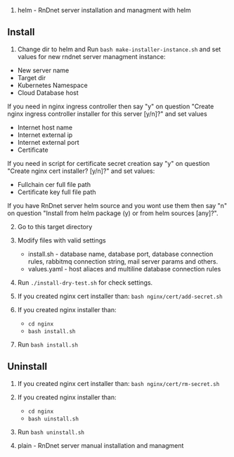 
1. helm  - RnDnet server installation and managment with helm


Install
-------

1. Change dir to helm and Run `bash make-installer-instance.sh` and set values for new rndnet server managment instance:
  - New server name
  - Target dir
  - Kubernetes Namespace
  - Cloud Database host
  
  If you need in nginx ingress controller then say "y" on question "Create nginx ingress controller installer for this server [y/n]?"
  and set values
  - Internet host name
  - Internet external ip
  - Internet external port
  - Certificate
  
  If you need in script for certificate secret creation say "y" on question "Create nginx cert installer? [y/n]?"
  and set values:
  - Fullchain cer full file path
  - Certificate key full file path
  
  If you have RnDnet server helm source and you wont use them then say "n" on question "Install from helm package (y) or from helm sources [any]?".


2. Go to this target directory
3. Modify files with valid settings
    - install.sh - database name, database port, database connection rules, rabbitmq connection string, mail server params and others.
    - values.yaml - host aliaces and multiline database connection rules

5. Run  `./install-dry-test.sh` for check settings.

6. If you created nginx cert installer than:
   `bash nginx/cert/add-secret.sh`
  
7. If you created nginx installer than:
   - `cd nginx`
   - `bash install.sh`

8. Run `bash install.sh`

Uninstall
---------

1. If you created nginx cert installer than:
   `bash nginx/cert/rm-secret.sh`
  
2. If you created nginx installer than:
   - `cd nginx`
   - `bash uinstall.sh`

3. Run `bash uninstall.sh`


2. plain - RnDnet server manual installation and managment

